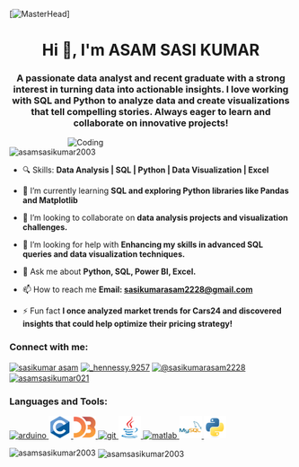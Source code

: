[![MasterHead](https://user-images.githubusercontent.com/95495584/194896166-7cef5a2a-44ff-4b07-b770-c03f9fb04626.gif)]

<h1 align="center">Hi 👋, I'm ASAM SASI KUMAR</h1>
<h3 align="center">A passionate data analyst and recent graduate with a strong interest in turning data into actionable insights. I love working with SQL and Python to analyze data and create visualizations that tell compelling stories. Always eager to learn and collaborate on innovative projects!</h3>

<img align="right" alt="Coding" width="400" src="https://user-images.githubusercontent.com/74038190/235224431-e8c8c12e-6826-47f1-89fb-2ddad83b3abf.gif">

<p align="left"> <img src="https://komarev.com/ghpvc/?username=asamsasikumar2003&label=Profile%20views&color=0e75b6&style=flat" alt="asamsasikumar2003" /> </p>

- 🔍 Skills: **Data Analysis | SQL | Python | Data Visualization | Excel**

- 🌱 I’m currently learning **SQL and exploring Python libraries like Pandas and Matplotlib**

- 👯 I’m looking to collaborate on **data analysis projects and visualization challenges.**

- 🤝 I’m looking for help with **Enhancing my skills in advanced SQL queries and data visualization techniques.**

- 💬 Ask me about **Python, SQL, Power BI, Excel.**

- 📫 How to reach me **Email: sasikumarasam2228@gmail.com**

- ⚡ Fun fact **I once analyzed market trends for Cars24 and discovered insights that could help optimize their pricing strategy!**

<h3 align="left">Connect with me:</h3>
<p align="left">
<a href="https://linkedin.com/in/sasikumar asam" target="blank"><img align="center" src="https://raw.githubusercontent.com/rahuldkjain/github-profile-readme-generator/master/src/images/icons/Social/linked-in-alt.svg" alt="sasikumar asam" height="30" width="40" /></a>
<a href="https://instagram.com/_hennessy.9257" target="blank"><img align="center" src="https://raw.githubusercontent.com/rahuldkjain/github-profile-readme-generator/master/src/images/icons/Social/instagram.svg" alt="_hennessy.9257" height="30" width="40" /></a>
<a href="https://medium.com/@sasikumarasam2228" target="blank"><img align="center" src="https://raw.githubusercontent.com/rahuldkjain/github-profile-readme-generator/master/src/images/icons/Social/medium.svg" alt="@sasikumarasam2228" height="30" width="40" /></a>
<a href="https://www.hackerrank.com/asamsasikumar021" target="blank"><img align="center" src="https://raw.githubusercontent.com/rahuldkjain/github-profile-readme-generator/master/src/images/icons/Social/hackerrank.svg" alt="asamsasikumar021" height="30" width="40" /></a>
</p>

<h3 align="left">Languages and Tools:</h3>
<p align="left"> <a href="https://www.arduino.cc/" target="_blank" rel="noreferrer"> <img src="https://cdn.worldvectorlogo.com/logos/arduino-1.svg" alt="arduino" width="40" height="40"/> </a> <a href="https://www.cprogramming.com/" target="_blank" rel="noreferrer"> <img src="https://raw.githubusercontent.com/devicons/devicon/master/icons/c/c-original.svg" alt="c" width="40" height="40"/> </a> <a href="https://d3js.org/" target="_blank" rel="noreferrer"> <img src="https://raw.githubusercontent.com/devicons/devicon/master/icons/d3js/d3js-original.svg" alt="d3js" width="40" height="40"/> </a> <a href="https://git-scm.com/" target="_blank" rel="noreferrer"> <img src="https://www.vectorlogo.zone/logos/git-scm/git-scm-icon.svg" alt="git" width="40" height="40"/> </a> <a href="https://www.java.com" target="_blank" rel="noreferrer"> <img src="https://raw.githubusercontent.com/devicons/devicon/master/icons/java/java-original.svg" alt="java" width="40" height="40"/> </a> <a href="https://www.mathworks.com/" target="_blank" rel="noreferrer"> <img src="https://upload.wikimedia.org/wikipedia/commons/2/21/Matlab_Logo.png" alt="matlab" width="40" height="40"/> </a> <a href="https://www.mysql.com/" target="_blank" rel="noreferrer"> <img src="https://raw.githubusercontent.com/devicons/devicon/master/icons/mysql/mysql-original-wordmark.svg" alt="mysql" width="40" height="40"/> </a> <a href="https://www.python.org" target="_blank" rel="noreferrer"> <img src="https://raw.githubusercontent.com/devicons/devicon/master/icons/python/python-original.svg" alt="python" width="40" height="40"/> </a> </p>

<p><img align="left" src="https://github-readme-stats.vercel.app/api/top-langs?username=asamsasikumar2003&show_icons=true&locale=en&layout=compact" alt="asamsasikumar2003" /></p>

<p>&nbsp;<img align="center" src="https://github-readme-stats.vercel.app/api?username=asamsasikumar2003&show_icons=true&locale=en" alt="asamsasikumar2003" /></p>







<!---
asamsasikumar2003/asamsasikumar2003 is a ✨ special ✨ repository because its `README.md` (this file) appears on your GitHub profile.
You can click the Preview link to take a look at your changes.
--->

